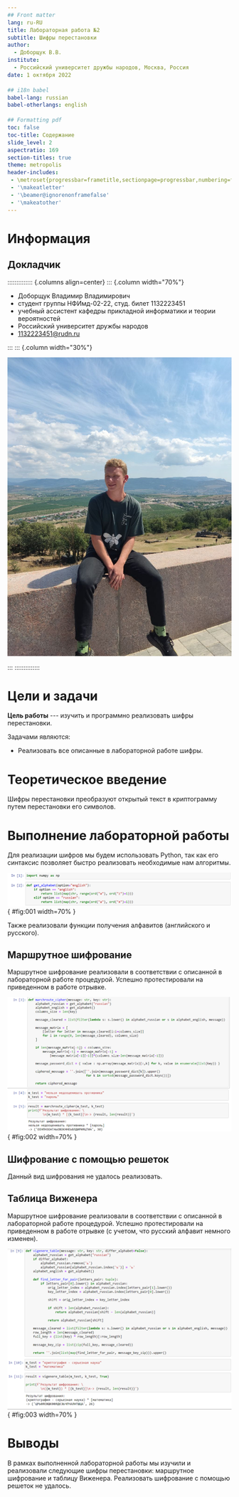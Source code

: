 ```yaml
---
## Front matter
lang: ru-RU
title: Лабораторная работа №2
subtitle: Шифры перестановки
author:
  - Доборщук В.В.
institute:
  - Российский университет дружбы народов, Москва, Россия
date: 1 октября 2022

## i18n babel
babel-lang: russian
babel-otherlangs: english

## Formatting pdf
toc: false
toc-title: Содержание
slide_level: 2
aspectratio: 169
section-titles: true
theme: metropolis
header-includes:
 - \metroset{progressbar=frametitle,sectionpage=progressbar,numbering=fraction}
 - '\makeatletter'
 - '\beamer@ignorenonframefalse'
 - '\makeatother'
---
```


# Информация

## Докладчик

:::::::::::::: {.columns align=center}
::: {.column width="70%"}

  * Доборщук Владимир Владимирович
  * студент группы НФИмд-02-22, студ. билет 1132223451
  * учебный ассистент кафедры прикладной информатики и теории вероятностей
  * Российский университет дружбы народов
  * [1132223451@rudn.ru](mailto:1132223451@rudn.ru)

:::
::: {.column width="30%"}

![](./image/doborschuk.jpeg)

:::
::::::::::::::

# Цели и задачи

**Цель работы** --- изучить и программно реализовать шифры перестановки.

Задачами являются:

- Реализовать все описанные в лабораторной работе шифры.

# Теоретическое введение

Шифры перестановки преобразуют открытый текст в криптограмму путем перестановки его символов.

# Выполнение лабораторной работы

Для реализации шифров мы будем использовать Python, так как его синтаксис позволяет быстро реализовать необходимые нам алгоритмы.

![Библиотеки и дополнительные функции](image/1.png){ #fig:001 width=70% }

Также реализовали функции получения алфавитов (английского и русского).

## Маршрутное шифрование

Маршрутное шифрование реализовали в соответствии с описанной в лабораторной работе процедурой. Успешно протестировали на приведенном в работе отрывке.

![Маршрутное шифрование и его тестирование](image/2.png){ #fig:002 width=70% }

## Шифрование с помощью решеток

Данный вид шифрования не удалось реализовать.

## Таблица Виженера

Маршрутное шифрование реализовали в соответствии с описанной в лабораторной работе процедурой. Успешно протестировали на приведенном в работе отрывке (с учетом, что русский алфавит немного изменен).

![Таблица Виженера и ее тестирование](image/3.png){ #fig:003 width=70% }

# Выводы

В рамках выполненной лабораторной работы мы изучили и реализовали следующие шифры перестановки: маршрутное шифрование и таблицу Виженера. Реализовать шифрование с помощью решеток не удалось.
